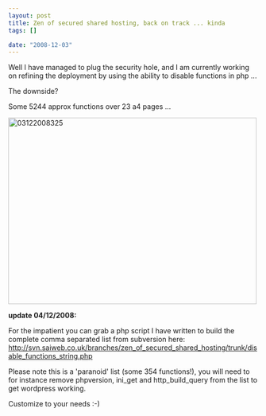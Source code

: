 ```yaml
--- 
layout: post
title: Zen of secured shared hosting, back on track ... kinda
tags: []

date: "2008-12-03"
---
```

Well I have managed to plug the security hole, and I am currently working on refining the deployment by using the ability to disable functions in php ...

The downside?

Some 5244 approx functions over 23 a4 pages ...

<a title="03122008325 by Ascrethy, on Flickr" href="http://www.flickr.com/photos/31732936@N06/3079949402/"><img src="http://farm4.static.flickr.com/3216/3079949402_9b0b492a6c.jpg" alt="03122008325" width="500" height="375" /></a>

<strong>update 04/12/2008:</strong>

For the impatient you can grab a php script I have written to build the complete comma separated list from subversion here: <a href="http://svn.saiweb.co.uk/branches/zen_of_secured_shared_hosting/trunk/disable_functions_string.php">http://svn.saiweb.co.uk/branches/zen_of_secured_shared_hosting/trunk/disable_functions_string.php
</a>

Please note this is a 'paranoid' list (some 354 functions!), you will need to for instance remove phpversion, ini_get and http_build_query from the list to get wordpress working.

Customize to your needs :-)
